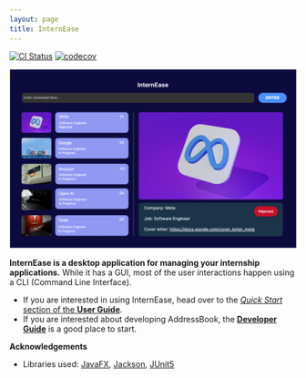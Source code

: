 ```yaml
---
layout: page
title: InternEase
---
```


[![CI Status](https://github.com/AY2223S2-CS2103T-W15-4/tp/workflows/Java%20CI/badge.svg)](https://github.com/AY2223S2-CS2103T-W15-4/tp/actions)
[![codecov](https://codecov.io/gh/se-edu/addressbook-level3/branch/master/graph/badge.svg)](https://codecov.io/gh/se-edu/addressbook-level3)

![Ui](images/Ui.png)

**InternEase is a desktop application for managing your internship applications.** While it has a GUI, most of the user interactions happen using a CLI (Command Line Interface).

* If you are interested in using InternEase, head over to the [_Quick Start_ section of the **User Guide**](UserGuide.html#quick-start).
* If you are interested about developing AddressBook, the [**Developer Guide**](DeveloperGuide.html) is a good place to start.


**Acknowledgements**

* Libraries used: [JavaFX](https://openjfx.io/), [Jackson](https://github.com/FasterXML/jackson), [JUnit5](https://github.com/junit-team/junit5)
